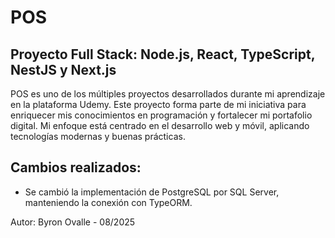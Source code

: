 # POS

## Proyecto Full Stack: Node.js, React, TypeScript, NestJS y Next.js

POS es uno de los múltiples proyectos desarrollados durante mi aprendizaje en la plataforma Udemy. Este proyecto forma parte de mi iniciativa para enriquecer mis conocimientos en programación y fortalecer mi portafolio digital. Mi enfoque está centrado en el desarrollo web y móvil, aplicando tecnologías modernas y buenas prácticas.

## Cambios realizados:

* Se cambió la implementación de PostgreSQL por SQL Server, manteniendo la conexión con TypeORM.

Autor: Byron Ovalle - 08/2025